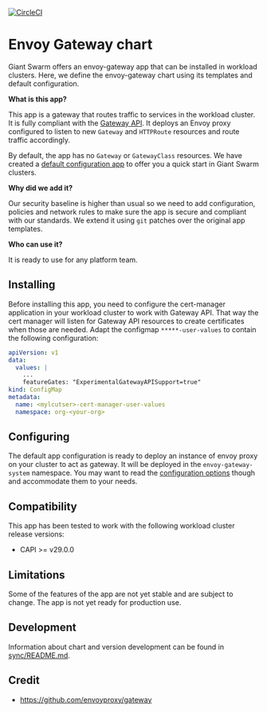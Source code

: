[![CircleCI](https://dl.circleci.com/status-badge/img/gh/giantswarm/envoy-gateway-app/tree/main.svg?style=svg)](https://dl.circleci.com/status-badge/redirect/gh/giantswarm/envoy-gateway-app/tree/main)

# Envoy Gateway chart

Giant Swarm offers an envoy-gateway app that can be installed in workload clusters. Here, we define the envoy-gateway chart using its templates and default configuration.

**What is this app?**

This app is a gateway that routes traffic to services in the workload cluster. It is fully compliant with the [Gateway API](https://gateway-api.sigs.k8s.io/). It deploys an Envoy proxy configured to listen to new `Gateway` and `HTTPRoute` resources and route traffic accordingly.

By default, the app has no `Gateway` or `GatewayClass` resources. We have created a [default configuration app](https://github.com/giantswarm/envoy-gateway-default-configuration) to offer you a quick start in Giant Swarm clusters.

**Why did we add it?**

Our security baseline is higher than usual so we need to add configuration, policies and network rules to make sure the app is secure and compliant with our standards. We extend it using `git` patches over the original app templates.

**Who can use it?**

It is ready to use for any platform team.

## Installing

Before installing this app, you need to configure the cert-manager application in your workload cluster to work with Gateway API. That way the cert manager will listen for Gateway API resources to create certificates when those are needed. Adapt the configmap `*****-user-values` to contain the following configuration:

```yaml
apiVersion: v1
data:
  values: |
    ...
    featureGates: "ExperimentalGatewayAPISupport=true"
kind: ConfigMap
metadata:
  name: <mylcutser>-cert-manager-user-values
  namespace: org-<your-org>
```

## Configuring

The default app configuration is ready to deploy an instance of envoy proxy on your cluster to act as gateway. It will be deployed in the `envoy-gateway-system` namespace. You may want to read the [configuration options](https://github.com/giantswarm/gateway-api-app/tree/main/helm/gateway-api) though and accommodate them to your needs.

## Compatibility

This app has been tested to work with the following workload cluster release versions:

- CAPI >= v29.0.0

## Limitations

Some of the features of the app are not yet stable and are subject to change. The app is not yet ready for production use.

## Development

Information about chart and version development can be found in [sync/README.md](https://github.com/giantswarm/envoy-gateway-app/blob/main/sync/README.md).

## Credit

- https://github.com/envoyproxy/gateway
